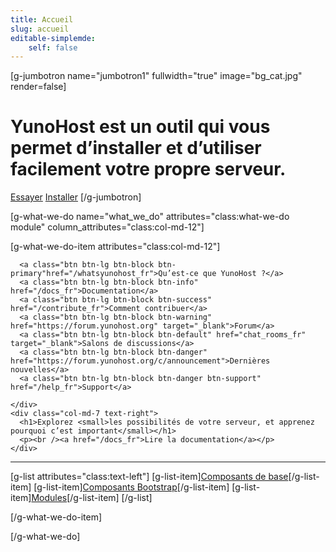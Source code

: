```yaml
---
title: Accueil
slug: accueil
editable-simplemde:
    self: false
---
```


[g-jumbotron name="jumbotron1" fullwidth="true" image="bg_cat.jpg" render=false]
# YunoHost est un outil qui vous permet d’installer et d’utiliser facilement votre propre serveur.

  <div class="call-to-action">
    <a class="btn btn-primary btn-lg" href="/try_fr">Essayer</a>
    <a class="btn btn-success btn-lg" href="/install_fr">Installer</a>
[/g-jumbotron]

[g-what-we-do name="what_we_do" attributes="class:what-we-do module" column_attributes="class:col-md-12"]

[g-what-we-do-item attributes="class:col-md-12"]
  <div class="row cf">
    <div class="col-md-4 button-list">

      <a class="btn btn-lg btn-block btn-primary"href="/whatsyunohost_fr">Qu’est-ce que YunoHost ?</a>
      <a class="btn btn-lg btn-block btn-info" href="/docs_fr">Documentation</a>
      <a class="btn btn-lg btn-block btn-success" href="/contribute_fr">Comment contribuer</a>
      <a class="btn btn-lg btn-block btn-warning" href="https://forum.yunohost.org" target="_blank">Forum</a>
      <a class="btn btn-lg btn-block btn-default" href="chat_rooms_fr" target="_blank">Salons de discussions</a>
      <a class="btn btn-lg btn-block btn-danger" href="https://forum.yunohost.org/c/announcement">Dernières nouvelles</a>
      <a class="btn btn-lg btn-block btn-danger btn-support" href="/help_fr">Support</a>

    </div>
    <div class="col-md-7 text-right">
      <h1>Explorez <small>les possibilités de votre serveur, et apprenez pourquoi c’est important</small></h1>
      <p><br /><a href="/docs_fr">Lire la documentation</a></p>
    </div>
  </div>

  <hr />

[g-list attributes="class:text-left"]
[g-list-item][Composants de base](https://docs.framasoft.org/fr/grav/composants-de-base.html)[/g-list-item]
[g-list-item][Composants Bootstrap](https://docs.framasoft.org/fr/grav/composants-bootstrap.html)[/g-list-item]
[g-list-item][Modules](https://docs.framasoft.org/fr/grav/modules.html)[/g-list-item]
[/g-list]

[/g-what-we-do-item]

[/g-what-we-do]
